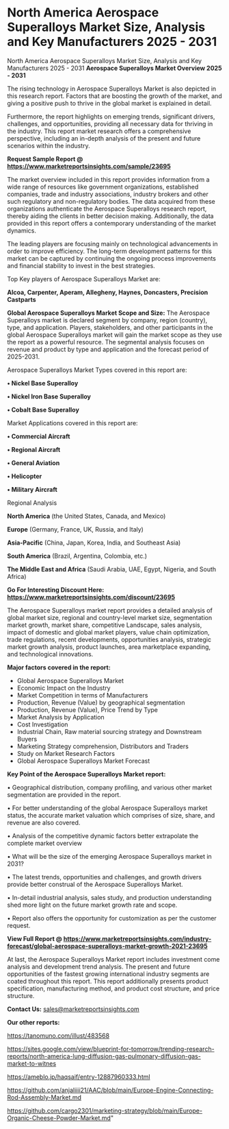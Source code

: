 # North America Aerospace Superalloys Market Size, Analysis and Key Manufacturers 2025 - 2031
North America Aerospace Superalloys Market Size, Analysis and Key Manufacturers 2025 - 2031
<Strong> Aerospace Superalloys Market Overview 2025 - 2031</strong>

The rising technology in Aerospace Superalloys Market is also depicted in this research report. Factors that are boosting the growth of the market, and giving a positive push to thrive in the global market is explained in detail.

Furthermore, the report highlights on emerging trends, significant drivers, challenges, and opportunities, providing all necessary data for thriving in the industry. This report market research offers a comprehensive perspective, including an in-depth analysis of the present and future scenarios within the industry.

<strong>Request Sample Report @ <a href=https://www.marketreportsinsights.com/sample/23695>https://www.marketreportsinsights.com/sample/23695</a></strong>

The market overview included in this report provides information from a wide range of resources like government organizations, established companies, trade and industry associations, industry brokers and other such regulatory and non-regulatory bodies. The data acquired from these organizations authenticate the Aerospace Superalloys research report, thereby aiding the clients in better decision making. Additionally, the data provided in this report offers a contemporary understanding of the market dynamics.

The leading players are focusing mainly on technological advancements in order to improve efficiency. The long-term development patterns for this market can be captured by continuing the ongoing process improvements and financial stability to invest in the best strategies.

Top Key players of Aerospace Superalloys Market are:

<strong>Alcoa, Carpenter, Aperam, Allegheny, Haynes, Doncasters, Precision Castparts</strong>

<strong><b>Global Aerospace Superalloys Market Scope and Size:</b></strong>
The Aerospace Superalloys market is declared segment by company, region (country), type, and application. Players, stakeholders, and other participants in the global Aerospace Superalloys market will gain the market scope as they use the report as a powerful resource. The segmental analysis focuses on revenue and product by type and application and the forecast period of 2025-2031.

Aerospace Superalloys Market Types covered in this report are:

<strong>• Nickel Base Superalloy

• Nickel Iron Base Superalloy

• Cobalt Base Superalloy</strong>

Market Applications covered in this report are:

<strong>• Commercial Aircraft

• Regional Aircraft

• General Aviation

• Helicopter

• Military Aircraft</strong> 

Regional Analysis

<strong>North America</strong> (the United States, Canada, and Mexico)

<strong>Europe</strong> (Germany, France, UK, Russia, and Italy)

<strong>Asia-Pacific</strong> (China, Japan, Korea, India, and Southeast Asia)

<strong>South America</strong> (Brazil, Argentina, Colombia, etc.)

<strong>The Middle East and Africa</strong> (Saudi Arabia, UAE, Egypt, Nigeria, and South Africa)

<strong>Go For Interesting Discount Here: <a href=https://www.marketreportsinsights.com/discount/23695>https://www.marketreportsinsights.com/discount/23695</a></strong>

The Aerospace Superalloys market report provides a detailed analysis of global market size, regional and country-level market size, segmentation market growth, market share, competitive Landscape, sales analysis, impact of domestic and global market players, value chain optimization, trade regulations, recent developments, opportunities analysis, strategic market growth analysis, product launches, area marketplace expanding, and technological innovations.

<strong><b>Major factors covered in the report:</b></strong>
<ul>
  <li>Global Aerospace Superalloys Market </li>
  <li>Economic Impact on the Industry</li>
  <li>Market Competition in terms of Manufacturers</li>
  <li>Production, Revenue (Value) by geographical segmentation</li>
  <li>Production, Revenue (Value), Price Trend by Type</li>
  <li>Market Analysis by Application</li>
  <li>Cost Investigation</li>
  <li>Industrial Chain, Raw material sourcing strategy and Downstream Buyers</li>
  <li>Marketing Strategy comprehension, Distributors and Traders</li>
  <li>Study on Market Research Factors</li>
  <li>Global Aerospace Superalloys Market Forecast</li>
</ul>

<strong><b>Key Point of the Aerospace Superalloys Market report:</b></strong>

• Geographical distribution, company profiling, and various other market segmentation are provided in the report.

• For better understanding of the global Aerospace Superalloys market status, the accurate market valuation which comprises of size, share, and revenue are also covered.

• Analysis of the competitive dynamic factors better extrapolate the complete market overview

• What will be the size of the emerging Aerospace Superalloys market in 2031?

• The latest trends, opportunities and challenges, and growth drivers provide better construal of the Aerospace Superalloys Market.

• In-detail industrial analysis, sales study, and production understanding shed more light on the future market growth rate and scope.

• Report also offers the opportunity for customization as per the customer request.

<strong><b>View Full Report @ <a href=https://www.marketreportsinsights.com/industry-forecast/global-aerospace-superalloys-market-growth-2021-23695>https://www.marketreportsinsights.com/industry-forecast/global-aerospace-superalloys-market-growth-2021-23695</a></b></strong>


At last, the Aerospace Superalloys Market report includes investment come analysis and development trend analysis. The present and future opportunities of the fastest growing international industry segments are coated throughout this report. This report additionally presents product specification, manufacturing method, and product cost structure, and price structure.

<strong>Contact Us:</strong>
sales@marketreportsinsights.com

<strong>Our other reports:</strong>

<a href=https://tanomuno.com/illust/483568>https://tanomuno.com/illust/483568</a>

<a href=https://sites.google.com/view/blueprint-for-tomorrow/trending-research-reports/north-america-lung-diffusion-gas-pulmonary-diffusion-gas-market-to-witnes>https://sites.google.com/view/blueprint-for-tomorrow/trending-research-reports/north-america-lung-diffusion-gas-pulmonary-diffusion-gas-market-to-witnes</a>

<a href=https://ameblo.jp/haqsaif/entry-12887960333.html>https://ameblo.jp/haqsaif/entry-12887960333.html</a>

<a href=https://github.com/anjaliiii21/AAC/blob/main/Europe-Engine-Connecting-Rod-Assembly-Market.md>https://github.com/anjaliiii21/AAC/blob/main/Europe-Engine-Connecting-Rod-Assembly-Market.md</a>

<a href=https://github.com/cargo2301/marketing-strategy/blob/main/Europe-Organic-Cheese-Powder-Market.md>https://github.com/cargo2301/marketing-strategy/blob/main/Europe-Organic-Cheese-Powder-Market.md</a>"
